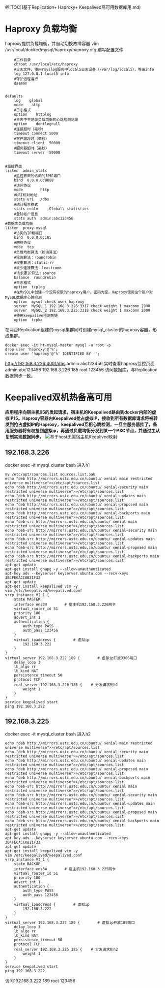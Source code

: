 @[TOC](基于Replication+ Haproxy+ Keepalived高可用数据库用.md)
# Haproxy 负载均衡
haproxy提供负载均衡，并自动切换故障容器
vim /usr/local/docker/mysql/haproxy/haproxy.cfg 编写配置文件
``` global
    #工作目录
    chroot /usr/local/etc/haproxy
    #日志文件，使用rsyslog服务中local5日志设备（/var/log/local5），等级info
    log 127.0.0.1 local5 info
    #守护进程运行
    daemon


defaults
    log    global
    mode    http
    #日志格式
    option    httplog
    #日志中不记录负载均衡的心跳检测记录
    option    dontlognull
    #连接超时（毫秒）
    timeout connect 5000
    #客户端超时（毫秒）
    timeout client  50000
    #服务器超时（毫秒）
    timeout server  50000


#监控界面    
listen  admin_stats
    #监控界面的访问的IP和端口
    bind  0.0.0.0:8888
    #访问协议
    mode        http
    #URI相对地址
    stats uri   /dbs
    #统计报告格式
    stats realm     Global\ statistics
    #登陆帐户信息
    stats auth  admin:abc123456
#数据库负载均衡
listen  proxy-mysql
    #访问的IP和端口
    bind  0.0.0.0:185
    #网络协议
    mode  tcp
    #负载均衡算法（轮询算法）
    #轮询算法：roundrobin
    #权重算法：static-rr
    #最少连接算法：leastconn
    #请求源IP算法：source
    balance  roundrobin
    #日志格式
    option  tcplog
    #在MySQL中创建一个没有权限的haproxy用户，密码为空。Haproxy使用这个账户对MySQL数据库心跳检测
    option  mysql-check user haproxy
    server  MySQL_1 192.168.3.226:3317 check weight 1 maxconn 2000  
    server  MySQL_2 192.168.3.225:3318 check weight 1 maxconn 2000  
    #使用keepalive检测死链
    option  tcpka  
```
在两台Replication组建的mysql集群同时创建mysql_cluster的haproxy容器，形成集群。

``` docker run -itd -v /usr/local/docker/mysql/haproxy:/usr/local/etc/haproxy --name mysql_cluster --privileged --net host haproxy
docker exec -it ht-mysql-master mysql -u root -p 
drop user 'haproxy'@'%';
create user 'haproxy'@'%' IDENTIFIED BY '';
```
http://192.168.3.226:4001/dbs admin abc123456        实时查看haproxy监控页面    admin:abc123456
192.168.3.226 185 root 123456  访问数据库，与Replication数据同步一致。
# Keepalived双机热备高可用
**应用程序向宿主机65的发起请求，宿主机的Keepalived路由到docker内部的虚拟IP15。Haproxy容器内Keepalived抢占虚拟IP，接收到所有数据库请求将被转发到抢占虚拟IP的Haproxy，keepalived互相心跳检测，一旦主服务器挂了，备用服务器将有权抢到虚拟ip，再通过负载均衡分发到某一个PXC节点，并通过主从复制实现数据同步。**
![基于host无需宿主机Keeplived映射](https://www.github.com/OneJane/blog/raw/master/小书匠/1563271437190.png)
## 192.168.3.226
docker exec -it mysql_cluster bash        进入h1

``` 
mv /etc/apt/sources.list sources.list.bak
echo "deb http://mirrors.ustc.edu.cn/ubuntu/ xenial main restricted universe multiverse">>/etc/apt/sources.list
echo "deb http://mirrors.ustc.edu.cn/ubuntu/ xenial-security main restricted universe multiverse">>/etc/apt/sources.list
echo "deb http://mirrors.ustc.edu.cn/ubuntu/ xenial-updates main restricted universe multiverse">>/etc/apt/sources.list
echo "deb http://mirrors.ustc.edu.cn/ubuntu/ xenial-proposed main restricted universe multiverse">>/etc/apt/sources.list
echo "deb http://mirrors.ustc.edu.cn/ubuntu/ xenial-backports main restricted universe multiverse">>/etc/apt/sources.list
echo "deb-src http://mirrors.ustc.edu.cn/ubuntu/ xenial main restricted universe multiverse">>/etc/apt/sources.list
echo "deb-src http://mirrors.ustc.edu.cn/ubuntu/ xenial-security main restricted universe multiverse">>/etc/apt/sources.list
echo "deb-src http://mirrors.ustc.edu.cn/ubuntu/ xenial-updates main restricted universe multiverse">>/etc/apt/sources.list
echo "deb-src http://mirrors.ustc.edu.cn/ubuntu/ xenial-proposed main restricted universe multiverse">>/etc/apt/sources.list
echo "deb-src http://mirrors.ustc.edu.cn/ubuntu/ xenial-backports main restricted universe multiverse">>/etc/apt/sources.list
apt-get update
apt-get install gnupg -y --allow-unauthenticated
apt-key adv --keyserver keyserver.ubuntu.com --recv-keys 3B4FE6ACC0B21F32
apt-get update
apt-get install keepalived vim -y
vim /etc/keepalived/keepalived.conf
vrrp_instance VI_1 {
    state MASTER
    interface ens34        # 宿主机192.168.3.226网卡
    virtual_router_id 51
    priority 100
    advert_int 1
    authentication {
        auth_type PASS
        auth_pass 123456
    }
    virtual_ipaddress {        # 虚拟ip
        192.168.3.222
    }
}
virtual_server 192.168.3.222 189 {        # 虚拟ip开放3306端口
    delay_loop 3
    lb_algo rr
    lb_kind NAT
    persistence_timeout 50
    protocol TCP
    real_server 192.168.3.226 185 {    # 分发请求到h1
        weight 1
    }
}
service keepalived start
ping 192.168.3.222 
```
## 192.168.3.225
docker exec -it mysql_cluster bash        进入h2

``` mv /etc/apt/sources.list sources.list.bak
echo "deb http://mirrors.ustc.edu.cn/ubuntu/ xenial main restricted universe multiverse">>/etc/apt/sources.list
echo "deb http://mirrors.ustc.edu.cn/ubuntu/ xenial-security main restricted universe multiverse">>/etc/apt/sources.list
echo "deb http://mirrors.ustc.edu.cn/ubuntu/ xenial-updates main restricted universe multiverse">>/etc/apt/sources.list
echo "deb http://mirrors.ustc.edu.cn/ubuntu/ xenial-proposed main restricted universe multiverse">>/etc/apt/sources.list
echo "deb http://mirrors.ustc.edu.cn/ubuntu/ xenial-backports main restricted universe multiverse">>/etc/apt/sources.list
echo "deb-src http://mirrors.ustc.edu.cn/ubuntu/ xenial main restricted universe multiverse">>/etc/apt/sources.list
echo "deb-src http://mirrors.ustc.edu.cn/ubuntu/ xenial-security main restricted universe multiverse">>/etc/apt/sources.list
echo "deb-src http://mirrors.ustc.edu.cn/ubuntu/ xenial-updates main restricted universe multiverse">>/etc/apt/sources.list
echo "deb-src http://mirrors.ustc.edu.cn/ubuntu/ xenial-proposed main restricted universe multiverse">>/etc/apt/sources.list
echo "deb-src http://mirrors.ustc.edu.cn/ubuntu/ xenial-backports main restricted universe multiverse">>/etc/apt/sources.list
apt-get update
apt-get install gnupg -y --allow-unauthenticated
apt-key adv --keyserver keyserver.ubuntu.com --recv-keys 3B4FE6ACC0B21F32
apt-get update
apt-get install keepalived vim -y
vim /etc/keepalived/keepalived.conf
vrrp_instance VI_1 {
    state BACKUP
    interface ens34        # 宿主机192.168.3.225网卡
    virtual_router_id 51
    priority 100
    advert_int 1
    authentication {
        auth_type PASS
        auth_pass 123456
    }
    virtual_ipaddress {        # 虚拟ip
        192.168.3.222
    }
}
virtual_server 192.168.3.222 189 {        # 虚拟ip开放189端口
    delay_loop 3
    lb_algo rr
    lb_kind NAT
    persistence_timeout 50
    protocol TCP
    real_server 192.168.3.225 185 {    # 分发请求到h2
        weight 1
    }
}
service keepalived start
ping 192.168.3.222
```
访问192.168.3.222 189 root 123456